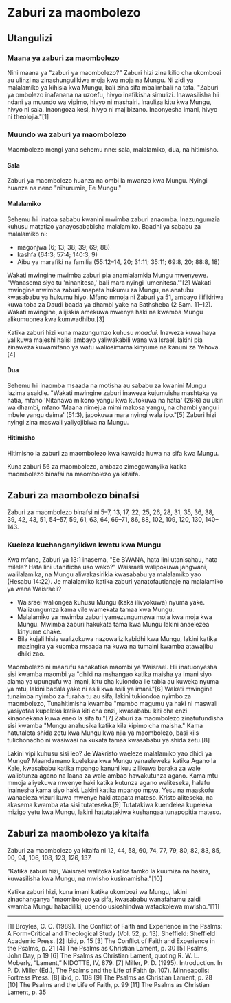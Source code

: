 # Zaburi za maombolezo

## Utangulizi

### Maana ya zaburi za maombolezo

Nini maana ya "zaburi ya maombolezo?" Zaburi hizi zina kilio cha ukombozi au ulinzi na zinashungulikiwa moja kwa moja na Mungu. Ni zidi ya malalamiko ya kihisia kwa Mungu, bali zina sifa mbalimbali na tata. "Zaburi ya ombolezo inafanana na uzoefu, hivyo inafikisha simulizi. Inawasilisha hii ndani ya muundo wa vipimo, hivyo ni mashairi. Inauliza kitu kwa Mungu, hivyo ni sala. Inaongoza kesi, hivyo ni majibizano. Inaonyesha imani, hivyo ni theolojia."[1]

### Muundo wa zaburi ya maombolezo

Maombolezo mengi yana sehemu nne: sala, malalamiko, dua, na hitimisho.

#### Sala

Zaburi ya maombolezo huanza na ombi la mwanzo kwa Mungu. Nyingi huanza na neno "nihurumie, Ee Mungu."

#### Malalamiko

Sehemu hii inatoa sababu kwanini mwimba zaburi anaomba. Inazungumzia kuhusu matatizo yanayosababisha malalamiko. Baadhi ya sababu za malalamiko ni:

* magonjwa (6; 13; 38; 39; 69; 88)
* kashfa (64:3; 57:4; 140:3, 9)
* Aibu ya marafiki na familia (55:12–14, 20; 31:11; 35:11; 69:8, 20; 88:8, 18)

Wakati mwingine mwimba zaburi pia anamlalamkia Mungu mwenyewe. "Wanasema siyo tu 'ninanitesa,' bali mara nyingi 'umenitesa.'"[2] Wakati mwingine mwimba zaburi anapata hukumu za Mungu, na anatubu kwasababu ya hukumu hiyo. Mfano mmoja ni Zaburi ya 51, ambayo ilifikiriwa kuwa toba za Daudi baada ya dhambi yake na Bathsheba (2 Sam. 11–12). Wakati mwingine, alijiskia amekuwa mwenye haki na kwamba Mungu alikumuonea kwa kumwadhibu.[3]

Katika zaburi hizi kuna mazungumzo kuhusu _maadui_. Inaweza kuwa haya yalikuwa majeshi halisi ambayo yaliwakabili wana wa Israel, lakini pia zinaweza kuwamifano ya watu waliosimama kinyume na kanuni za Yehova.[4]

#### Dua

Sehemu hii inaomba msaada na motisha au sababu za kwanini Mungu lazima asaidie. "Wakati mwingine zaburi inaweza kujumuisha mashtaka ya hatia, mfano 'Nitanawa mikono yangu kwa kutokuwa na hatia' (26:6) au ukiri wa dhambi, mfano 'Maana nimejua mimi makosa yangu, na dhambi yangu i mbele yangu daima' (51:3), japokuwa mara nyingi wala ipo."[5] Zaburi hizi nyingi zina maswali yaliyojibiwa na Mungu.

#### Hitimisho

Hitimisho la zaburi za maombolezo kwa kawaida huwa na sifa kwa Mungu.

Kuna zaburi 56 za maombolezo, ambazo zimegawanyika katika maombolezo binafsi na maombolezo ya kitaifa.

## Zaburi za maombolezo binafsi

Zaburi za maombolezo binafsi ni 5–7, 13, 17, 22, 25, 26, 28, 31, 35, 36, 38, 39, 42, 43, 51, 54–57, 59, 61, 63, 64, 69–71, 86, 88, 102, 109, 120, 130, 140–143.

### Kueleza kuchanganyikiwa kwetu kwa Mungu

Kwa mfano, Zaburi ya 13:1 inasema, "Ee BWANA, hata lini utanisahau, hata milele? Hata lini utanificha uso wako?" Waisraeli walipokuwa jangwani, walilalamika, na Mungu aliwakasirikia kwasababu ya malalamiko yao (Hesabu 14:22). Je malalamiko katika zaburi yanatofautianaje na malalamiko ya wana Waisraeli?

* Waisrael waliongea kuhusu Mungu (kaka ilivyokuwa) nyuma yake. Walizungumza kama vile wamekata tamaa kwa Mungu.
* Malalamiko ya mwimba zaburi yamezungumzwa moja kwa moja kwa Mungu. Mwimba zaburi hakukata tama kwa Mungu lakini anaelezea kinyume chake. 
* Bila kujali hisia walizokuwa nazowalizikabidhi kwa Mungu, lakini katika mazingira ya kuomba msaada na kuwa na tumaini kwamba atawajibu dhiki zao.

Maombolezo ni maarufu sanakatika maombi ya Waisrael. Hii inatuonyesha sisi kwamba maombi ya "dhiki na mshangao katika maisha ya imani siyo alama ya upungufu wa imani, kitu cha kuiondoa ile tabia au kuweka nyuma ya mtu, lakini badala yake ni asili kwa asili ya imani."[6] Wakati mwingine tunaimba nyimbo za furaha tu au sifa, lakini tukiondoa nyimbo za maombolezo, Tunahitimisha kwamba "mambo magumu ya haki ni maswali yasiyofaa kupeleka katika kiti cha enzi, kwasababu kiti cha enzi kinaonekana kuwa eneo la sifa tu."[7] Zaburi za maombolezo zinatufundisha sisi kwamba "Mungu anahusika katika kila kipimo cha maisha." Kama hatutaleta shida zetu kwa Mungu kwa njia ya maombolezo, basi kils tulichonacho ni wasiwasi na kukata tamaa kwasababu ya shida zetu.[8]

Lakini vipi kuhusu sisi leo? Je Wakristo waeleze malalamiko yao dhidi ya Mungu? Maandamano kuelekea kwa Mungu yanaeleweka katika Agano la Kale, kwasababu katika mpango kanuni kuu zilikuwa baraka za wale waliotunza agano na laana za wale ambao hawakutunza agano. Kama mtu mmoja aliyekuwa mwenye haki katika kutunza agano waliteseka, halafu inainesha kama siyo haki. Lakini katika mpango mpya, Yesu na maaskofu wanaeleza vizuri kuwa mwenye haki atapata mateso. Kristo aliteseka, na akasema kwamba ata sisi tutateseka.[9] Tutatakiwa kuendelea kupeleka mizigo yetu kwa Mungu, lakini hatutatakiwa kushangaa tunapopitia mateso.

## Zaburi za maombolezo ya kitaifa

Zaburi za maombolezo ya kitaifa ni 12, 44, 58, 60, 74, 77, 79, 80, 82, 83, 85, 90, 94, 106, 108, 123, 126, 137.

"Katika zaburi hizi, Waisrael walitoka katika tamko la kuumiza na hasira, kuwasilisha kwa Mungu, na mwisho kusimamisha."[10]

Katika zaburi hizi, kuna imani katika ukombozi wa Mungu, lakini zinachanganya "maombolezo ya sifa, kwasababu wanafahamu zaidi kwamba Mungu habadiliki, upendo usioshindwa wataokolewa mwisho."[11]

---------------------------------------------------------------------------------------------------

[1] Broyles, C. C. (1989). The Conflict of Faith and Experience in the Psalms: A Form-Critical and Theological Study (Vol. 52, p. 13). Sheffield: Sheffield Academic Press.
[2] ibid, p. 15
[3] The Conflict of Faith and Experience in the Psalms, p. 21
[4] The Psalms as Christian Lament, p. 30
[5] Psalms, John Day, p 19
[6] The Psalms as Christian Lament, quoting R. W. L. Moberly, “Lament,” NIDOTTE, IV, 879.
[7] Miller, P. D. (1995). Introduction. In P. D. Miller (Ed.), The Psalms and the Life of Faith (p. 107). Minneapolis: Fortress Press.
[8] ibid, p. 108
[9] The Psalms as Christian Lament, p. 28
[10] The Psalms and the Life of Faith, p. 99
[11] The Psalms as Christian Lament, p. 35